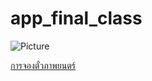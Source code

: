 # app_final_class

![Picture]()

[การจองตั๋วภาพยนตร์](https://youtube.com/shorts/vlvoSpK1x0s?feature=share)
